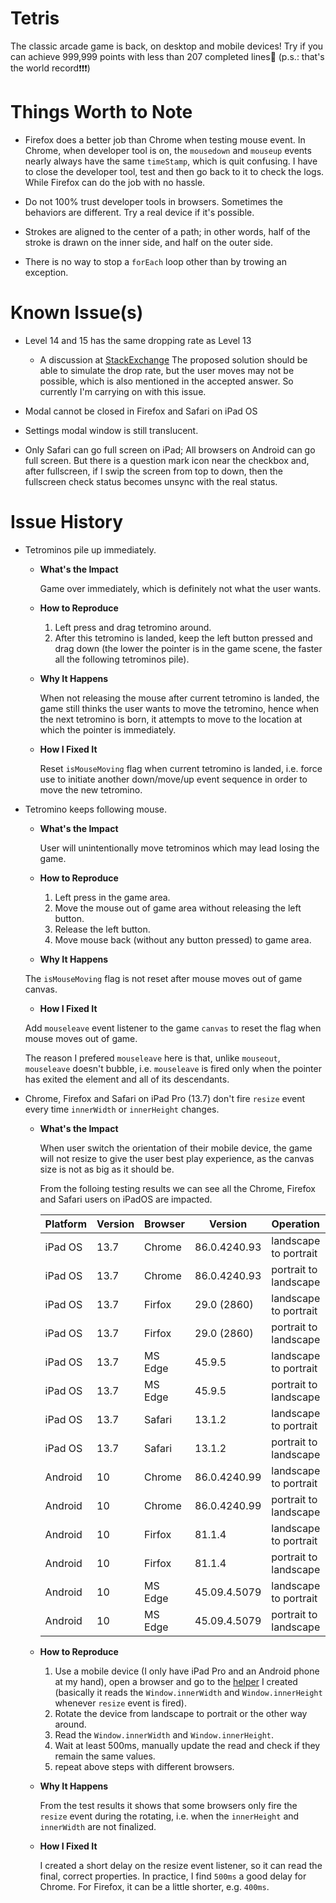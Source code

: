 # Tetris

The classic arcade game is back, on desktop and mobile devices! Try if you can achieve 999,999 points with less than 207 completed lines🤪 (p.s.: that's the world record❗❗❗)

# Things Worth to Note

- Firefox does a better job than Chrome when testing mouse event. In Chrome, when developer tool is on, the `mousedown` and `mouseup` events nearly always have the same `timeStamp`, which is quit confusing. I have to close the developer tool, test and then go back to it to check the logs. While Firefox can do the job with no hassle.

- Do not 100% trust developer tools in browsers. Sometimes the behaviors are different. Try a real device if it's possible.

- Strokes are aligned to the center of a path; in other words, half of the stroke is drawn on the inner side, and half on the outer side.

- There is no way to stop a `forEach` loop other than by trowing an exception.

# Known Issue(s)

- Level 14 and 15 has the same dropping rate as Level 13
   + A discussion at [StackExchange](https://gamedev.stackexchange.com/questions/159835/understanding-tetris-speed-curve)
      The proposed solution should be able to simulate the drop rate, but the user moves may not be possible, which is also mentioned in the accepted answer. So currently I'm carrying on with this issue.

- Modal cannot be closed in Firefox and Safari on iPad OS

- Settings modal window is still translucent.

- Only Safari can go full screen on iPad; All browsers on Android can go full screen. But there is a question mark icon near the checkbox and, after fullscreen, if I swip the screen from top to down, then the fullscreen check status becomes unsync with the real status.

# Issue History

- Tetrominos pile up immediately.
   + **What's the Impact**
   
      Game over immediately, which is definitely not what the user wants.
   
   + **How to Reproduce**
   
      1. Left press and drag tetromino around.
      2. After this tetromino is landed, keep the left button pressed and drag down (the lower the pointer is in the game scene, the faster all the following tetrominos pile).
   
   + **Why It Happens**
   
      When not releasing the mouse after current tetromino is landed, the game still thinks the user wants to move the tetromino, hence when the next tetromino is born, it attempts to move to the location at which the pointer is immediately.
   
   + **How I Fixed It**
   
      Reset `isMouseMoving` flag when current tetromino is landed, i.e. force use to initiate another down/move/up event sequence in order to move the new tetromino.

- Tetromino keeps following mouse.
   + **What's the Impact**
   
      User will unintentionally move tetrominos which may lead losing the game.
   
   + **How to Reproduce**

      1. Left press in the game area.
      2. Move the mouse out of game area without releasing the left button.
      3. Release the left button.
      4. Move mouse back (without any button pressed) to game area.

   + **Why It Happens**
   
   The `isMouseMoving` flag is not reset after mouse moves out of game canvas.
   
   + **How I Fixed It**
   
   Add `mouseleave` event listener to the game `canvas` to reset the flag when mouse moves out of game.

   The reason I prefered `mouseleave` here is that, unlike `mouseout`, `mouseleave` doesn't bubble, i.e. `mouseleave` is fired only when the pointer has exited the element and all of its descendants.

- Chrome, Firefox and Safari on iPad Pro (13.7) don't fire `resize` event every time `innerWidth` or `innerHeight` changes.
   + **What's the Impact**

      When user switch the orientation of their mobile device, the game will not resize to give the user best play experience, as the canvas size is not as big as it should be.

      From the folloing testing results we can see all the Chrome, Firefox and Safari users on iPadOS are impacted.

      | Platform | Version | Browser | Version      | Operation             | Result |
      |----------|---------|---------|--------------|-----------------------|:------:|
      | iPad OS  | 13.7    | Chrome  | 86.0.4240.93 | landscape to portrait | ❌     |
      | iPad OS  | 13.7    | Chrome  | 86.0.4240.93 | portrait to landscape | ❌     |
      | iPad OS  | 13.7    | Firfox  | 29.0 (2860)  | landscape to portrait | ✅     |
      | iPad OS  | 13.7    | Firfox  | 29.0 (2860)  | portrait to landscape | ❌     |
      | iPad OS  | 13.7    | MS Edge | 45.9.5       | landscape to portrait | ✅     |
      | iPad OS  | 13.7    | MS Edge | 45.9.5       | portrait to landscape | ✅     |
      | iPad OS  | 13.7    | Safari  | 13.1.2       | landscape to portrait | ❌     |
      | iPad OS  | 13.7    | Safari  | 13.1.2       | portrait to landscape | ✅     |
      | Android  | 10      | Chrome  | 86.0.4240.99 | landscape to portrait | ✅     |
      | Android  | 10      | Chrome  | 86.0.4240.99 | portrait to landscape | ✅     |
      | Android  | 10      | Firfox  | 81.1.4       | landscape to portrait | ✅     |
      | Android  | 10      | Firfox  | 81.1.4       | portrait to landscape | ✅     |
      | Android  | 10      | MS Edge | 45.09.4.5079 | landscape to portrait | ✅     |
      | Android  | 10      | MS Edge | 45.09.4.5079 | portrait to landscape | ✅     |

   + **How to Reproduce**

      1. Use a mobile device (I only have iPad Pro and an Android phone at my hand), open a browser and go to the [helper](https://webtool.netlify.app/) I created (basically it reads the `Window.innerWidth` and `Window.innerHeight` whenever `resize` event is fired). 
      2. Rotate the device from landscape to portrait or the other way around.
      3. Read the `Window.innerWidth` and `Window.innerHeight`.
      4. Wait at least 500ms, manually update the read and check if they remain the same values.
      5. repeat above steps with different browsers.

   + **Why It Happens**

      From the test results it shows that some browsers only fire the `resize` event during the rotating, i.e. when the `innerHeight` and `innerWidth` are not finalized.

   + **How I Fixed It**
   
      I created a short delay on the resize event listener, so it can read the final, correct properties. In practice, I find `500ms` a good delay for Chrome. For Firefox, it can be a little shorter, e.g. `400ms`.
